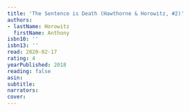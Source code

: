 ```yaml
---
title: 'The Sentence is Death (Hawthorne & Horowitz, #2)'
authors:
- lastName: Horowitz
  firstName: Anthony
isbn10: ''
isbn13: ''
read: 2020-02-17
rating: 4
yearPublished: 2018
reading: false
asin:
subtitle:
narrators:
cover:
---
```

